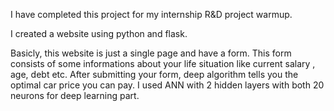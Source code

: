 I have completed this project for my internship R&D project warmup.

I created a website using python and flask.

Basicly, this website is just a single page and have a form.
This form consists of some informations about your life situation like current salary , age, debt etc. 
After submitting your form, deep algorithm tells you the optimal car price you can pay.
I used ANN with 2 hidden layers with both 20 neurons for deep learning part.
